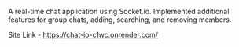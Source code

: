 A real-time chat application using Socket.io.
Implemented additional features for group chats, adding, searching, and removing members.

Site Link - https://chat-io-c1wc.onrender.com/
